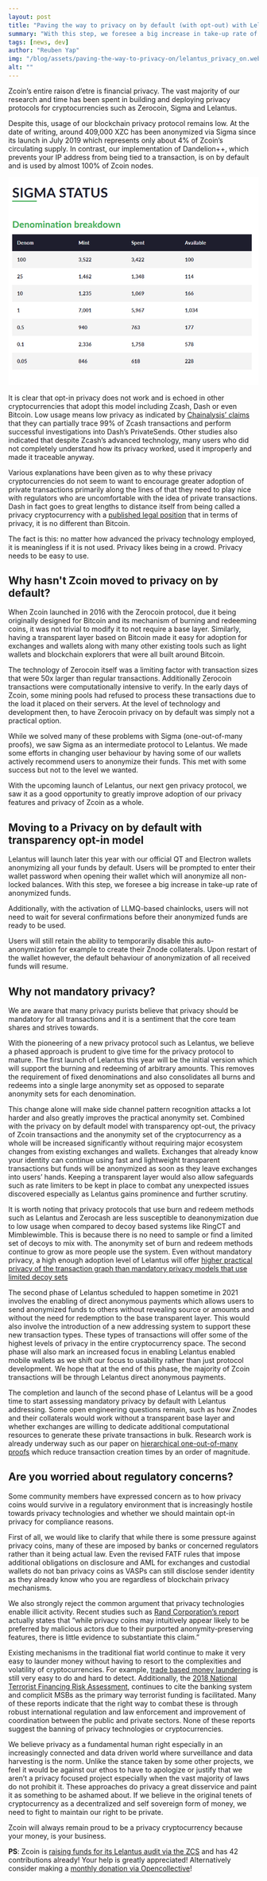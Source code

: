 ```yaml
---
layout: post
title: "Paving the way to privacy on by default (with opt-out) with Lelantus"
summary: "With this step, we foresee a big increase in take-up rate of anonymized funds"
tags: [news, dev]
author: "Reuben Yap"
img: "/blog/assets/paving-the-way-to-privacy-on/lelantus_privacy_on.webp"
alt: ""
---
```


Zcoin’s entire raison d’etre is financial privacy. The vast majority of our research and time has been spent in building and deploying privacy protocols for cryptocurrencies such as Zerocoin, Sigma and Lelantus.

Despite this, usage of our blockchain privacy protocol remains low. At the date of writing, around 409,000 XZC has been anonymized via Sigma since its launch in July 2019 which represents only about 4% of Zcoin’s circulating supply. In contrast, our implementation of Dandelion++, which prevents your IP address from being tied to a transaction, is on by default and is used by almost 100% of Zcoin nodes.

![Sigma](/blog/assets/paving-the-way-to-privacy-on/sigmabreakdown.webp "The current status of Sigma transactions since its activation in July 2019")

It is clear that opt-in privacy does not work and is echoed in other cryptocurrencies that adopt this model including Zcash, Dash or even Bitcoin. Low usage means low privacy as indicated by [Chainalysis’ claims](https://blog.chainalysis.com/reports/introducing-chainalysis-investigation-compliance-support-dash-zcash) that they can partially trace 99% of Zcash transactions and perform successful investigations into Dash’s PrivateSends. Other studies also indicated that despite Zcash’s advanced technology, many users who did not completely understand how its privacy worked, used it improperly and made it traceable anyway.

Various explanations have been given as to why these privacy cryptocurrencies do not seem to want to encourage greater adoption of private transactions primarily along the lines of that they need to play nice with regulators who are uncomfortable with the idea of private transactions. Dash in fact goes to great lengths to distance itself from being called a privacy cryptocurrency with a [published legal position](https://media.dash.org/wp-content/uploads/Dash-PrivateSend-Legal-Position-EN.pdf) that in terms of privacy, it is no different than Bitcoin.

The fact is this: no matter how advanced the privacy technology employed, it is meaningless if it is not used. Privacy likes being in a crowd. Privacy needs to be easy to use.

## Why hasn't Zcoin moved to privacy on by default?

When Zcoin launched in 2016 with the Zerocoin protocol, due it being originally designed for Bitcoin and its mechanism of burning and redeeming coins, it was not trivial to modify it to not require a base layer. Similarly, having a transparent layer based on Bitcoin made it easy for adoption for exchanges and wallets along with many other existing tools such as light wallets and blockchain explorers that were all built around Bitcoin.

The technology of Zerocoin itself was a limiting factor with transaction sizes that were 50x larger than regular transactions. Additionally Zerocoin transactions were computationally intensive to verify. In the early days of Zcoin, some mining pools had refused to process these transactions due to the load it placed on their servers. At the level of technology and development then, to have Zerocoin privacy on by default was simply not a practical option.

While we solved many of these problems with Sigma (one-out-of-many proofs), we saw Sigma as an intermediate protocol to Lelantus. We made some efforts in changing user behaviour by having some of our wallets actively recommend users to anonymize their funds. This met with some success but not to the level we wanted.

With the upcoming launch of Lelantus, our next gen privacy protocol, we saw it as a good opportunity to greatly improve adoption of our privacy features and privacy of Zcoin as a whole.

## Moving to a Privacy on by default with transparency opt-in model

Lelantus will launch later this year with our official QT and Electron wallets anonymizing all your funds by default. Users will be prompted to enter their wallet password when opening their wallet which will anonymize all non-locked balances. With this step, we foresee a big increase in take-up rate of anonymized funds.

Additionally, with the activation of LLMQ-based chainlocks, users will not need to wait for several confirmations before their anonymized funds are ready to be used.

Users will still retain the ability to temporarily disable this auto-anonymization for example to create their Znode collaterals. Upon restart of the wallet however, the default behaviour of anonymization of all received funds will resume.

## Why not mandatory privacy?

We are aware that many privacy purists believe that privacy should be mandatory for all transactions and it is a sentiment that the core team shares and strives towards.

With the pioneering of a new privacy protocol such as Lelantus, we believe a phased approach is prudent to give time for the privacy protocol to mature. The first launch of Lelantus this year will be the initial version which will support the burning and redeeming of arbitrary amounts. This removes the requirement of fixed denominations and also consolidates all burns and redeems into a single large anonymity set as opposed to separate anonymity sets for each denomination.

This change alone will make side channel pattern recognition attacks a lot harder and also greatly improves the practical anonymity set. Combined with the privacy on by default model with transparency opt-out, the privacy of Zcoin transactions and the anonymity set of the cryptocurrency as a whole will be increased significantly without requiring major ecosystem changes from existing exchanges and wallets. Exchanges that already know your identity can continue using fast and lightweight transparent transactions but funds will be anonymized as soon as they leave exchanges into users’ hands. Keeping a transparent layer would also allow safeguards such as rate limiters to be kept in place to combat any unexpected issues discovered especially as Lelantus gains prominence and further scrutiny.

It is worth noting that privacy protocols that use burn and redeem methods such as Lelantus and Zerocash are less susceptible to deanonymization due to low usage when compared to decoy based systems like RingCT and Mimblewimble. This is because there is no need to sample or find a limited set of decoys to mix with. The anonymity set of burn and redeem methods continue to grow as more people use the system. Even without mandatory privacy, a high enough adoption level of Lelantus will offer [higher practical privacy of the transaction graph than mandatory privacy models that use limited decoy sets](https://slideslive.com/38911785/satoshi-has-no-clothes-failures-in-onchain-privacy)

The second phase of Lelantus scheduled to happen sometime in 2021 involves the enabling of direct anonymous payments which allows users to send anonymized funds to others without revealing source or amounts and without the need for redemption to the base transparent layer. This would also involve the introduction of a new addressing system to support these new transaction types. These types of transactions will offer some of the highest levels of privacy in the entire cryptocurrency space. The second phase will also mark an increased focus in enabling Lelantus enabled mobile wallets as we shift our focus to usability rather than just protocol development. We hope that at the end of this phase, the majority of Zcoin transactions will be through Lelantus direct anonymous payments.

The completion and launch of the second phase of Lelantus will be a good time to start assessing mandatory privacy by default with Lelantus addressing. Some open engineering questions remain, such as how Znodes and their collaterals would work without a transparent base layer and whether exchanges are willing to dedicate additional computational resources to generate these private transactions in bulk. Research work is already underway such as our paper on [hierarchical one-out-of-many proofs](https://eprint.iacr.org/2020/430) which reduce transaction creation times by an order of magnitude.

## Are you worried about regulatory concerns?

Some community members have expressed concern as to how privacy coins would survive in a regulatory environment that is increasingly hostile towards privacy technologies and whether we should maintain opt-in privacy for compliance reasons.

First of all, we would like to clarify that while there is some pressure against privacy coins, many of these are imposed by banks or concerned regulators rather than it being actual law. Even the revised FATF rules that impose additional obligations on disclosure and AML for exchanges and custodial wallets do not ban privacy coins as VASPs can still disclose sender identity as they already know who you are regardless of blockchain privacy mechanisms.

We also strongly reject the common argument that privacy technologies enable illicit activity. Recent studies such as [Rand Corporation’s report](https://www.rand.org/pubs/research_reports/RR4418.html) actually states that “while privacy coins may intuitively appear likely to be preferred by malicious actors due to their purported anonymity-preserving features, there is little evidence to substantiate this claim.”

Existing mechanisms in the traditional fiat world continue to make it very easy to launder money without having to resort to the complexities and volatility of cryptocurrencies. For example, [trade based money laundering](https://www.acams.org/aml-resources/trade-based-money-laundering/) is still very easy to do and hard to detect. Additionally, the [2018 National Terrorist Financing Risk Assessment](https://home.treasury.gov/system/files/136/2018ntfra_12182018.pdf), continues to cite the banking system and complicit MSBs as the primary way terrorist funding is facilitated. Many of these reports indicate that the right way to combat these is through robust international regulation and law enforcement and improvement of coordination between the public and private sectors. None of these reports suggest the banning of privacy technologies or cryptocurrencies.

We believe privacy as a fundamental human right especially in an increasingly connected and data driven world where surveillance and data harvesting is the norm. Unlike the stance taken by some other projects, we feel it would be against our ethos to have to apologize or justify that we aren’t a privacy focused project especially when the vast majority of laws do not prohibit it. These approaches do privacy a great disservice and paint it as something to be ashamed about. If we believe in the original tenets of cryptocurrency as a decentralized and self sovereign form of money, we need to fight to maintain our right to be private.

Zcoin will always remain proud to be a privacy cryptocurrency because your money, is your business.

**PS**: Zcoin is [raising funds for its Lelantus audit via the ZCS](https://zcs.zcoin.io/proposals/lelantusaudit.html) and has 42 contributions already! Your help is greatly appreciated! Alternatively consider making a [monthly donation via Opencollective](https://opencollective.com/firo)!